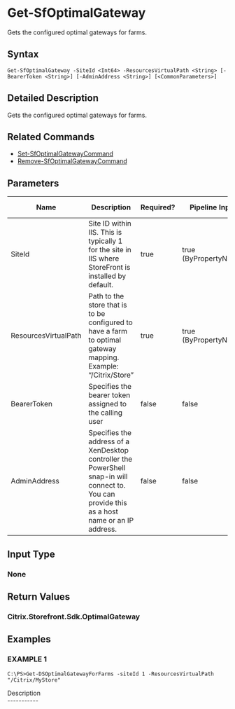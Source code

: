 ﻿# Get-SfOptimalGateway

   Gets the configured optimal gateways for farms.

## Syntax
```
Get-SfOptimalGateway -SiteId <Int64> -ResourcesVirtualPath <String> [-BearerToken <String>] [-AdminAddress <String>] [<CommonParameters>]
```

## Detailed Description
   Gets the configured optimal gateways for farms.

## Related Commands
  * [Set-SfOptimalGatewayCommand](Set-SfOptimalGatewayCommand.html)
  * [Remove-SfOptimalGatewayCommand](Remove-SfOptimalGatewayCommand.html)
## Parameters

| Name   | Description | Required? | Pipeline Input | Default Value |
| --- | --- | --- | --- | --- |
| SiteId | Site ID within IIS. This is typically 1 for the site in IIS where StoreFront is installed by default. | true | true (ByPropertyName) |  |
| ResourcesVirtualPath | Path to the store that is to be configured to have a farm to optimal gateway mapping.<br>Example: “/Citrix/Store” | true | true (ByPropertyName) |  |
| BearerToken | Specifies the bearer token assigned to the calling user | false | false |  |
| AdminAddress | Specifies the address of a XenDesktop controller the PowerShell snap-in will connect to. You can provide this as a host name or an IP address. | false | false | Localhost. Once a value is provided by any cmdlet, this value becomes the default. |

## Input Type
### None
   
## Return Values
### Citrix.Storefront.Sdk.OptimalGateway
   
## Examples

### EXAMPLE 1
```
C:\PS>Get-DSOptimalGatewayForFarms -siteId 1 -ResourcesVirtualPath "/Citrix/MyStore"
```
   Description<br>-----------
